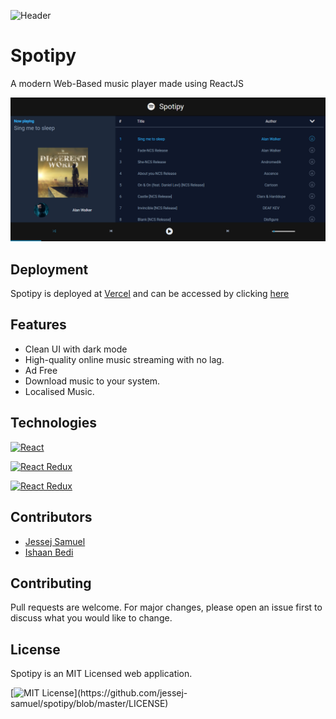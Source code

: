 ![Header](https://user-images.githubusercontent.com/72020411/148175452-bd3b7c9b-b66b-40df-9535-d4da3d4ff4db.png)


# Spotipy

A modern Web-Based music player made using ReactJS



![Screenshot](public/screenshot.png?raw=true)

## Deployment

Spotipy is deployed at [Vercel](https://vercel.com/) and can be accessed by clicking [here](https://music-player-dun.vercel.app/)


## Features

- Clean UI with dark mode
- High-quality online music streaming with no lag.
- Ad Free
- Download music to your system.
- Localised Music.


## Technologies


[![React](https://img.shields.io/badge/React-17.0.2-blue)](#)

[![React Redux](https://img.shields.io/badge/React%20Redux-7.2.6-lightgrey)](#)

[![React Redux](https://img.shields.io/badge/Redux-4.1.2-red)](#)



## Contributors
- [Jessej Samuel](https://github.com/jessej-samuel)
- [Ishaan Bedi](https://github.com/ishaanbedi)


## Contributing
Pull requests are welcome. For major changes, please open an issue first to discuss what you would like to change.




## License

Spotipy is an MIT Licensed web application.

[![MIT License](https://img.shields.io/apm/l/atomic-design-ui.svg?)](https://github.com/jessej-samuel/spotipy/blob/master/LICENSE)

